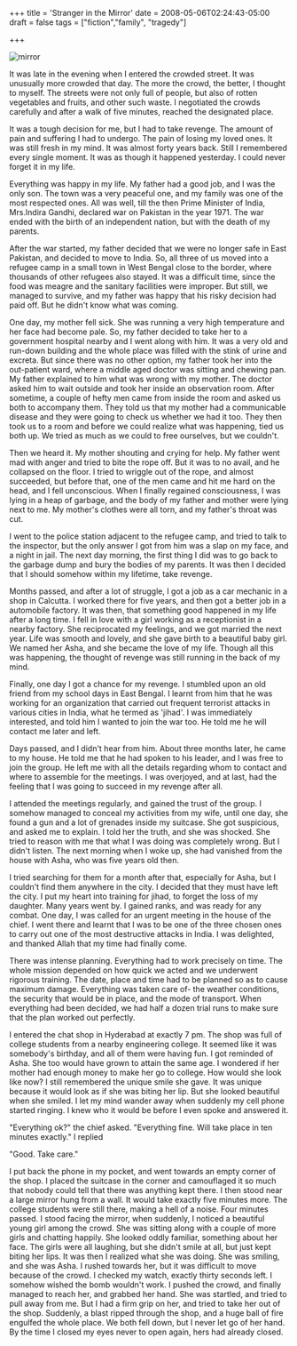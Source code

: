 +++
title = 'Stranger in the Mirror'
date = 2008-05-06T02:24:43-05:00
draft = false
tags = ["fiction","family", "tragedy"]

+++

![mirror](/../../img//stranger-mirror.jpg)

It was late in the evening when I entered the crowded street. It was unusually more crowded that day. The more the crowd, the better, I thought to myself. The streets were not only full of people, but also of rotten vegetables and fruits, and other such waste. I negotiated the crowds carefully and after a walk of five minutes, reached the designated place.

It was a tough decision for me, but I had to take revenge. The amount of pain and suffering I had to undergo. The pain of losing my loved ones. It was still fresh in my mind. It was almost forty years back. Still I remembered every single moment. It was as though it happened yesterday. I could never forget it in my life.

Everything was happy in my life. My father had a good job, and I was the only son. The town was a very peaceful one, and my family was one of the most respected ones. All was well, till the then Prime Minister of India, Mrs.Indira Gandhi, declared war on Pakistan in the year 1971. The war ended with the birth of an independent nation, but with the death of my parents.

After the war started, my father decided that we were no longer safe in East Pakistan, and decided to move to India. So, all three of us moved into a refugee camp in a small town in West Bengal close to the border, where thousands of other refugees also stayed. It was a difficult time, since the food was meagre and the sanitary facilities were improper. But still, we managed to survive, and my father was happy that his risky decision had paid off. But he didn't know what was coming.

One day, my mother fell sick. She was running a very high temperature and her face had become pale. So, my father decided to take her to a government hospital nearby and I went along with him. It was a very old and run-down building and the whole place was filled with the stink of urine and excreta. But since there was no other option, my father took her into the out-patient ward, where a middle aged doctor was sitting and chewing pan. My father explained to him what was wrong with my mother. The doctor asked him to wait outside and took her inside an observation room. After sometime, a couple of hefty men came from inside the room and asked us both to accompany them. They told us that my mother had a communicable disease and they were going to check us whether we had it too. They then took us to a room and before we could realize what was happening, tied us both up. We tried as much as we could to free ourselves, but we couldn't.

Then we heard it. My mother shouting and crying for help. My father went mad with anger and tried to bite the rope off. But it was to no avail, and he collapsed on the floor. I tried to wriggle out of the rope, and almost succeeded, but before that, one of the men came and hit me hard on the head, and I fell unconscious. When I finally regained consciousness, I was lying in a heap of garbage, and the body of my father and mother were lying next to me. My mother's clothes were all torn, and my father's throat was cut.

I went to the police station adjacent to the refugee camp, and tried to talk to the inspector, but the only answer I got from him was a slap on my face, and a night in jail. The next day morning, the first thing I did was to go back to the garbage dump and bury the bodies of my parents. It was then I decided that I should somehow within my lifetime, take revenge.

Months passed, and after a lot of struggle, I got a job as a car mechanic in a shop in Calcutta. I worked there for five years, and then got a better job in a automobile factory. It was then, that something good happened in my life after a long time. I fell in love with a girl working as a receptionist in a nearby factory. She reciprocated my feelings, and we got married the next year. Life was smooth and lovely, and she gave birth to a beautiful baby girl. We named her Asha, and she became the love of my life. Though all this was happening, the thought of revenge was still running in the back of my mind.


Finally, one day I got a chance for my revenge. I stumbled upon an old friend from my school days in East Bengal. I learnt from him that he was working for an organization that carried out frequent terrorist attacks in various cities in India, what he termed as 'jihad'. I was immediately interested, and told him I wanted to join the war too. He told me he will contact me later and left.

Days passed, and I didn't hear from him. About three months later, he came to my house. He told me that he had spoken to his leader, and I was free to join the group. He left me with all the details regarding whom to contact and where to assemble for the meetings. I was overjoyed, and at last, had the feeling that I was going to succeed in my revenge after all.


I attended the meetings regularly, and gained the trust of the group. I somehow managed to conceal my activities from my wife, until one day, she found a gun and a lot of grenades inside my suitcase. She got suspicious, and asked me to explain. I told her the truth, and she was shocked. She tried to reason with me that what I was doing was completely wrong. But I didn't listen. The next morning when I woke up, she had vanished from the house with Asha, who was five years old then.

I tried searching for them for a month after that, especially for Asha, but I couldn't find them anywhere in the city. I decided that they must have left the city. I put my heart into training for jihad, to forget the loss of my daughter. Many years went by. I gained ranks, and was ready for any combat. One day, I was called for an urgent meeting in the house of the chief. I went there and learnt that I was to be one of the three chosen ones to carry out one of the most destructive attacks in India. I was delighted, and thanked Allah that my time had finally come.


There was intense planning. Everything had to work precisely on time. The whole mission depended on how quick we acted and we underwent rigorous training. The date, place and time had to be planned so as to cause maximum damage. Everything was taken care of- the weather conditions, the security that would be in place, and the mode of transport. When everything had been decided, we had half a dozen trial runs to make sure that the plan worked out perfectly.

I entered the chat shop in Hyderabad at exactly 7 pm. The shop was full of college students from a nearby engineering college. It seemed like it was somebody's birthday, and all of them were having fun. I got reminded of Asha. She too would have grown to attain the same age. I wondered if her mother had enough money to make her go to college. How would she look like now? I still remembered the unique smile she gave. It was unique because it would look as if she was biting her lip. But she looked beautiful when she smiled. I let my mind wander away when suddenly my cell phone started ringing. I knew who it would be before I even spoke and answered it.


"Everything ok?" the chief asked.
"Everything fine. Will take place in ten minutes exactly." I replied

"Good. Take care."

I put back the phone in my pocket, and went towards an empty corner of the shop. I placed the suitcase in the corner and camouflaged it so much that nobody could tell that there was anything kept there. I then stood near a large mirror hung from a wall. It would take exactly five minutes more. The college students were still there, making a hell of a noise. Four minutes passed. I stood facing the mirror, when suddenly, I noticed a beautiful young girl among the crowd. She was sitting along with a couple of more girls and chatting happily. She looked oddly familiar, something about her face. The girls were all laughing, but she didn't smile at all, but just kept biting her lips. It was then I realized what she was doing. She was smiling, and she was Asha. I rushed towards her, but it was difficult to move because of the crowd. I checked my watch, exactly thirty seconds left. I somehow wished the bomb wouldn't work. I pushed the crowd, and finally managed to reach her, and grabbed her hand. She was startled, and tried to pull away from me. But I had a firm grip on her, and tried to take her out of the shop. Suddenly, a blast ripped through the shop, and a huge ball of fire engulfed the whole place. We both fell down, but I never let go of her hand. By the time I closed my eyes never to open again, hers had already closed.